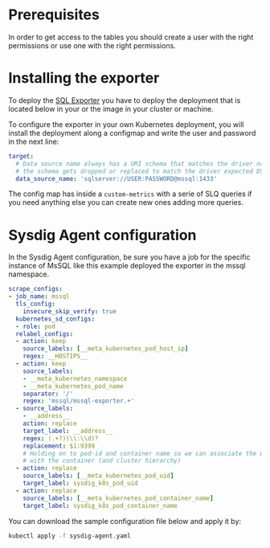 # Prerequisites
In order to get access to the tables you should create a user with the right permissions or use one with the right permissions.

# Installing the exporter
To deploy the [SQL Exporter](https://github.com/free/sql_exporter) you have to deploy the deployment that is located below in your or the image in your cluster or machine.

To configure the exporter in your own Kubernetes deployment, you will install the deployment along a configmap and write the user and password in the next line:

```yaml
target:
  # Data source name always has a URI schema that matches the driver name. In some cases (e.g. MySQL)
  # the schema gets dropped or replaced to match the driver expected DSN format.
  data_source_name: 'sqlserver://USER:PASSWORD@mssql:1433'
```

The config map has inside a `custom-metrics` with a serie of SLQ queries if you need anything else you can create new ones adding more queries.

# Sysdig Agent configuration
In the Sysdig Agent configuration, be sure you have a job for the specific instance of MsSQL like this example deployed the exporter in the mssql namespace.

```yaml
scrape_configs:
- job_name: mssql
  tls_config:
    insecure_skip_verify: true
  kubernetes_sd_configs:
  - role: pod
  relabel_configs:
  - action: keep
    source_labels: [__meta_kubernetes_pod_host_ip]
    regex: __HOSTIPS__
  - action: keep
    source_labels:
    - __meta_kubernetes_namespace
    - __meta_kubernetes_pod_name
    separator: '/'
    regex: 'mssql/mssql-exporter.+'
  - source_labels:
    - __address__
    action: replace
    target_label: __address__
    regex: (.+?)(\\:\\d)?
    replacement: $1:9399
    # Holding on to pod-id and container name so we can associate the metrics
    # with the container (and cluster hierarchy)
  - action: replace
    source_labels: [__meta_kubernetes_pod_uid]
    target_label: sysdig_k8s_pod_uid
  - action: replace
    source_labels: [__meta_kubernetes_pod_container_name]
    target_label: sysdig_k8s_pod_container_name
```

You can download the sample configuration file below and apply it by:
```bash
kubectl apply -f sysdig-agent.yaml
```